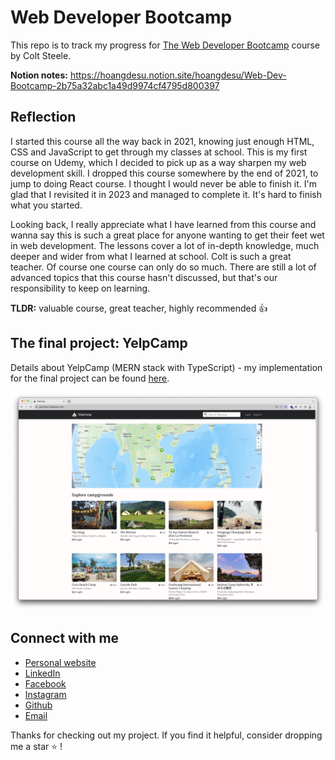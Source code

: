 # Web Developer Bootcamp

This repo is to track my progress for [The Web Developer Bootcamp](https://www.udemy.com/course/the-web-developer-bootcamp/) course by Colt Steele.

**Notion notes:** https://hoangdesu.notion.site/hoangdesu/Web-Dev-Bootcamp-2b75a32abc1a49d9974cf4795d800397

## Reflection

I started this course all the way back in 2021, knowing just enough HTML, CSS and JavaScript to get through my classes at school. This is my first course on Udemy, which I decided to pick up as a way sharpen my web development skill. I dropped this course somewhere by the end of 2021, to jump to doing React course. I thought I would never be able to finish it. I'm glad that I revisited it in 2023 and managed to complete it. It's hard to finish what you started.

Looking back, I really appreciate what I have learned from this course and wanna say this is such a great place for anyone wanting to get their feet wet in web development. The lessons cover a lot of in-depth knowledge, much deeper and wider from what I learned at school. Colt is such a great teacher. Of course one course can only do so much. There are still a lot of advanced topics that this course hasn't discussed, but that's our responsibility to keep on learning.

**TLDR:** valuable course, great teacher, highly recommended 👍

## The final project: YelpCamp

Details about YelpCamp (MERN stack with TypeScript) - my implementation for the final project can be found [here](https://github.com/hoangdesu/web-developer-bootcamp/tree/master/YelpCamp).

![YelpCamp homepage](./YelpCamp/imgs/home.jpg)

## Connect with me

* [Personal website](https://hoangdesu.com/)
* [LinkedIn](https://www.linkedin.com/in/hoangdesu/)
* [Facebook](https://www.facebook.com/Hoangdayo/)
* [Instagram](https://www.instagram.com/hoang.desu/)
* [Github](https://github.com/hoangdesu)
* [Email](mailto:hoangdesu@gmail.com)

Thanks for checking out my project. If you find it helpful, consider dropping me a star ⭐️ !
